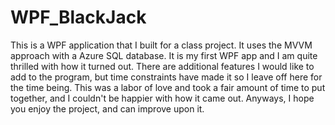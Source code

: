 # WPF_BlackJack
This is a WPF application that I built for a class project. It uses the MVVM approach with a Azure SQL database. It is my first WPF app and I am quite thrilled with how it turned out. There are additional features I would like to add to the program, but time constraints have made it so I leave off here for the time being. This was a labor of love and took a fair amount of time to put together, and I couldn't be happier with how it came out. Anyways, I hope you enjoy the project, and can improve upon it.

